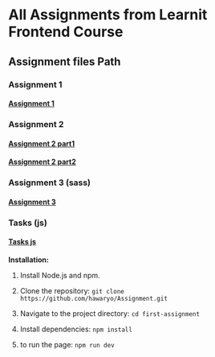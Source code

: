 # All Assignments from Learnit Frontend Course

## Assignment files Path

### Assignment 1

#### [Assignment 1](https://github.com/hawaryo/Assignment/tree/main/src/app/(first))

### Assignment 2

#### [Assignment 2 part1](https://github.com/hawaryo/Assignment/tree/main/src/app/second1)

#### [Assignment 2 part2](https://github.com/hawaryo/Assignment/tree/main/src/app/second2)

### Assignment 3 (sass)

#### [Assignment 3](https://github.com/hawaryo/Assignment/tree/main/src/app/third)

### Tasks (js)

#### [Tasks js](https://github.com/hawaryo/Assignment/tree/main/src/app/js-task)


**Installation:**

1. Install Node.js and npm.

2. Clone the repository: `git clone https://github.com/hawaryo/Assignment.git`

3. Navigate to the project directory: `cd first-assignment`

4. Install dependencies: `npm install`

5. to run the page: `npm run dev`
